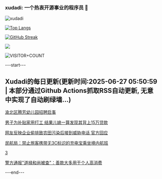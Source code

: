 ### xudadi: 一个热衷开源事业的程序员 👋

![xudadi](https://github-readme-stats-git-masterorgs-github-readme-stats-team.vercel.app/api?username=xudadi)

[![Top Langs](https://github-readme-stats.vercel.app/api/top-langs/?username=xudadi)](https://github.com/anuraghazra/github-readme-stats)

[![GitHub Streak](https://streak-stats.demolab.com?user=xudadi&locale=zh_Hans)](https://git.io/streak-stats)

![](https://raw.githubusercontent.com/xudadi/xudadi/main/assets/github-contribution-grid-snake.svg)

![VISITOR+COUNT](https://komarev.com/ghpvc/?username=xudadi&label=VISITOR+COUNT)


---start---

## Xudadi的每日更新(更新时间:2025-06-27 05:50:59 | 本部分通过Github Actions抓取RSS自动更新, 无意中实现了自动刷绿墙...)

[渝北区腾芳幼儿园招聘启事](https://www.gongkaoleida.com/article/2476117)

[男子为补贴家用打工 结果儿媳一算发现其背上15万贷款](https://m.163.com/news/article/K2VCQCRO0534P59R.html)

[网友反映企业偷排致农田污染后接到威胁电话 官方回应](https://m.163.com/news/article/K2VPLLHA0534P59R.html)

[民航局：禁止旅客携带无3C标识的充电宝乘坐境内航班](https://m.163.com/news/article/K2VU6II50534A4SC.html)

[3](https://m.163.com/touch/news/sub/domestic)

[警方通报"道禄和尚被查"：善款大多用于个人高消费](https://m.163.com/news/article/K2VS9A4D0534A4SC.html)

---end---
